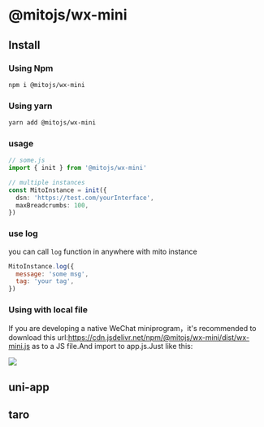 # @mitojs/wx-mini

## Install

### Using Npm
```bash
npm i @mitojs/wx-mini
```

### Using yarn

```bash
yarn add @mitojs/wx-mini
```

### usage
```typescript
// some.js
import { init } from '@mitojs/wx-mini'

// multiple instances
const MitoInstance = init({
  dsn: 'https://test.com/yourInterface',
  maxBreadcrumbs: 100,
})
```

### use log
you can call `log` function in anywhere with mito instance

```js
MitoInstance.log({
  message: 'some msg',
  tag: 'your tag',
})
```

### Using with local file
If you are developing a native WeChat miniprogram，it's recommended to download this url:https://cdn.jsdelivr.net/npm/@mitojs/wx-mini/dist/wx-mini.js as to a JS file.And import to app.js.Just like this:

![](https://camo.githubusercontent.com/7e382126901cc3eafcea9030c56ed2571fc0566836595f1b6f60c61c20f68271/68747470733a2f2f747661312e73696e61696d672e636e2f6c617267652f30303865476d5a456c7931676d746376666b6f766b6a333164753069716a73362e6a7067)



## uni-app



## taro

